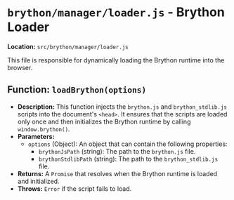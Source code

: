 # `brython/manager/loader.js` - Brython Loader

**Location:** `src/brython/manager/loader.js`

This file is responsible for dynamically loading the Brython runtime into the browser.

## Function: `loadBrython(options)`

-   **Description:** This function injects the `brython.js` and `brython_stdlib.js` scripts into the document's `<head>`. It ensures that the scripts are loaded only once and then initializes the Brython runtime by calling `window.brython()`.
-   **Parameters:**
    -   `options` (Object): An object that can contain the following properties:
        -   `brythonJsPath` (string): The path to the `brython.js` file.
        -   `brythonStdlibPath` (string): The path to the `brython_stdlib.js` file.
-   **Returns:** A `Promise` that resolves when the Brython runtime is loaded and initialized.
-   **Throws:** `Error` if the script fails to load. 